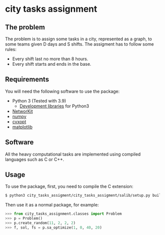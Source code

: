 # city tasks assignment

## The problem

The problem is to assign some tasks in a city, represented as a graph, to some teams given D days and S shifts. The assigment has to follow some rules:

* Every shift last no more than 8 hours.
* Every shift starts and ends in the base.

## Requirements

You will need the following software to use the package:

- Python 3 (Tested with 3.9)
    - [Development libraries](https://devguide.python.org) for Python3
- [NetworKit](https://networkit.github.io/)    
- [numpy](https://numpy.org)
- [cvxopt](http://cvxopt.org)
- [matplotlib](https://matplotlib.org)

## Software

All the heavy computational tasks are implemented using compiled languages such as C or C++. 

## Usage

To use the package, first, you need to compile the C extension:
 ```bash
 $ python3 city_tasks_assigment/city_tasks_assigment/salib/setup.py build_ext --inplace
 ```

Then use it as a normal package, for example:

```Python
>>> from city_tasks_assignment.classes import Problem
>>> p = Problem()
>>> p.create_random(11, 2, 2, 2)
>>> f, sol, fs = p.sa_optimize(1, 0, 40, 20)
```
